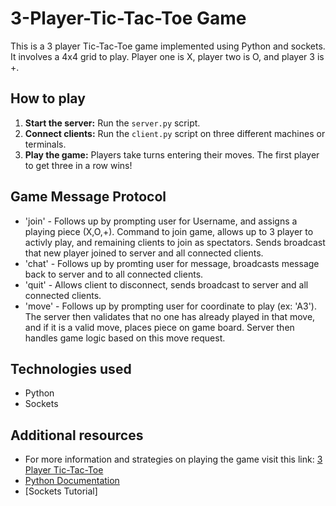 # 3-Player-Tic-Tac-Toe Game
This is a 3 player Tic-Tac-Toe game implemented using Python and sockets. It involves a 4x4 grid to play. Player one is X, player two is O, and player 3 is +.

## How to play
1. **Start the server:** Run the `server.py` script.
2. **Connect clients:** Run the `client.py` script on three different machines or terminals.
3. **Play the game:** Players take turns entering their moves. The first player to get three in a row wins!

## Game Message Protocol
* 'join' - Follows up by prompting user for Username, and assigns a playing piece (X,O,+). Command to join game, allows up to 3 player to activly play, and remaining clients to join as spectators. Sends broadcast that new player joined to server and all connected clients.
* 'chat' - Follows up by promting user for message, broadcasts message back to server and to all connected clients.
* 'quit' - Allows client to disconnect, sends broadcast to server and all connected clients.
* 'move' - Follows up by prompting user for coordinate to play (ex: 'A3'). The server then validates that no one has already played in that move, and if it is a valid move, places piece on game board. Server then handles game logic based on this move request.


## Technologies used
* Python
* Sockets

## Additional resources
* For more information and strategies on playing the game visit this link: [3 Player Tic-Tac-Toe](https://tictactoefree.com/tips/3-player-tic-tac-toe)
* [Python Documentation](https://docs.python.org/3/)
* [Sockets Tutorial]

